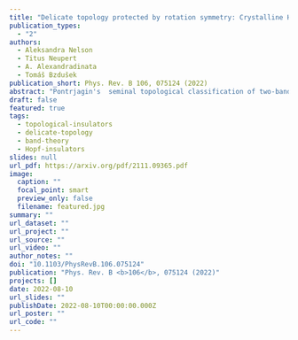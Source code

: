 ```yaml
---
title: "Delicate topology protected by rotation symmetry: Crystalline Hopf insulators and beyond"
publication_types:
  - "2"
authors:
  - Aleksandra Nelson
  - Titus Neupert
  - A. Alexandradinata
  - Tomáš Bzdušek
publication_short: Phys. Rev. B 106, 075124 (2022)
abstract: "Pontrjagin's  seminal topological classification of two-band Hamiltonians in three momentum dimensions is hereby enriched with the inclusion of a crystallographic rotational symmetry. The enrichment is attributed to a new topological invariant which quantifies a 2π-quantized change in the Berry-Zak phase between a pair of rotation-invariant lines in the bulk, three-dimensional Brillouin zone; because this change is reversed on the complementary section of the Brillouin zone, we refer to this new invariant as a returning Thouless pump (RTP). We find that the RTP is associated to anomalous values for the angular momentum of surface states, which guarantees metallic in-gap states for open boundary condition with sharply terminated hoppings; more generally for arbitrarily terminated hoppings, surface states are characterized by Berry-Zak phases that are quantized to a rational multiple of 2π. The RTP adds to the family of topological invariants (the Hopf and Chern numbers) that are known to classify two-band Hamiltonians in Wigner-Dyson symmetry class A. Of these, the RTP and Hopf invariants are delicate, meaning that they can be trivialized by adding a particular trivial band to either the valence or the conduction subspace. Not all trivial band additions will nullify the RTP invariant, which allows its generalization beyond two-band Hamiltonians to arbitrarily many bands; such generalization is a hallmark of symmetry-protected delicate topology."
draft: false
featured: true
tags:
  - topological-insulators
  - delicate-topology
  - band-theory
  - Hopf-insulators
slides: null
url_pdf: https://arxiv.org/pdf/2111.09365.pdf
image:
  caption: ""
  focal_point: smart
  preview_only: false
  filename: featured.jpg
summary: ""
url_dataset: ""
url_project: ""
url_source: ""
url_video: ""
author_notes: ""
doi: "10.1103/PhysRevB.106.075124"
publication: "Phys. Rev. B <b>106</b>, 075124 (2022)"
projects: []
date: 2022-08-10
url_slides: ""
publishDate: 2022-08-10T00:00:00.000Z
url_poster: ""
url_code: ""
---
```

